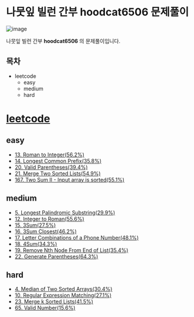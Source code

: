 # 나뭇잎 빌런 간부 hoodcat6506 문제풀이
![image](https://user-images.githubusercontent.com/40432887/100535986-e844bc00-3260-11eb-8f18-ae63657a71f7.png)

나뭇잎 빌런 간부 **hoodcat6506** 의 문제풀이입니다.

## 목차
* leetcode
  * easy
  * medium
  * hard

# [leetcode](https://leetcode.com)
## easy
* [13. Roman to Integer(56.2%)](https://leetcode.com/problems/roman-to-integer)
* [14. Longest Common Prefix(35.8%)](https://leetcode.com/problems/longest-common-prefix)
* [20. Valid Parentheses(39.4%)](https://leetcode.com/problems/valid-parentheses)
* [21. Merge Two Sorted Lists(54.9%)](https://leetcode.com/problems/merge-two-sorted-lists)
* [167. Two Sum II - Input array is sorted(55.1%)](https://leetcode.com/problems/two-sum-ii-input-array-is-sorted)

## medium
* [5. Longest Palindromic Substring(29.9%)](https://leetcode.com/problems/longest-palindromic-substring)
* [12. Integer to Roman(55.6%)](https://leetcode.com/problems/integer-to-roman)
* [15. 3Sum(27.5%)](https://leetcode.com/problems/3sum)
* [16. 3Sum Closest(46.2%)](https://leetcode.com/problems/3sum-closest)
* [17. Letter Combinations of a Phone Number(48.1%)](https://leetcode.com/problems/letter-combinations-of-a-phone-number)
* [18. 4Sum(34.3%)](https://leetcode.com/problems/4sum)
* [19. Remove Nth Node From End of List(35.4%)](https://leetcode.com/problems/remove-nth-node-from-end-of-list)
* [22. Generate Parentheses(64.3%)](https://leetcode.com/problems/generate-parentheses)

## hard
* [4. Median of Two Sorted Arrays(30.4%)](https://leetcode.com/problems/median-of-two-sorted-arrays)
* [10. Regular Expression Matching(27.1%)](https://leetcode.com/problems/regular-expression-matching)
* [23. Merge k Sorted Lists(41.5%)](https://leetcode.com/problems/merge-k-sorted-lists)
* [65. Valid Number(15.6%)](https://leetcode.com/problems/valid-number)
